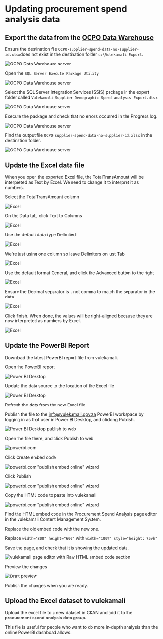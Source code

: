 # Updating procurement spend analysis data

## Export the data from the [OCPO Data Warehouse](https://github.com/vulekamali/maintenance/tree/da64355744caa0823b4135c9f0dc6f71eab19e6a/operations-actions/services/ocpo-data-warehouse.md)

Ensure the destination file `OCPO-supplier-spend-data-no-supplier-id.xlsx`does not exist in the destination folder `c:\Vulekamali Export`.

![OCPO Data Warehouse server](../../.gitbook/assets/ocpo_dw-export-1-ensure-file-doesnt-exist.png)

Open the `SQL Server Execute Package Utility`

![OCPO Data Warehouse server](../../.gitbook/assets/ocpo_dw-export-2-open-execute-package-utility.png)

Select the SQL Server Integration Services \(SSIS\) package in the export folder called `Vulekamali Supplier Demographic Spend analysis Export.dtsx`

![OCPO Data Warehouse server](../../.gitbook/assets/ocpo_dw-export-3-select-export-ssis-package.png)

Execute the package and check that no errors occurred in the Progress log.

![OCPO Data Warehouse server](../../.gitbook/assets/ocpo_dw-export-4-execution-completed.png)

Find the output file `OCPO-supplier-spend-data-no-supplier-id.xlsx` in the destination folder.

![OCPO Data Warehouse server](../../.gitbook/assets/ocpo_dw-export-5-output-file.png)

## Update the Excel data file

When you open the exported Excel file, the TotalTransAmount will be interpreted as Text by Excel. We need to change it to interpret it as numbers.

Select the TotalTransAmount column

![Excel](../../.gitbook/assets/screenshot_2020-03-20_09-48-12.png)

On the Data tab, click Text to Columns

![Excel](../../.gitbook/assets/text-to-columns-button.png)

Use the default data type Delimited

![Excel](../../.gitbook/assets/text-to-columns-form1.png)

We're just using one column so leave Delimiters on just Tab

![Excel](../../.gitbook/assets/text-to-columns-form2.png)

Use the default format General, and click the Advanced button to the right

![Excel](../../.gitbook/assets/text-to-columns-form3.png)

Ensure the Decimal separator is `.` not comma to match the separator in the data.

![Excel](../../.gitbook/assets/text-to-columns-form-decimal-separator.png)

Click finish. When done, the values will be right-aligned because they are now interpreted as numbers by Excel.

![Excel](../../.gitbook/assets/text-to-columns-done.png)

## Update the PowerBI Report

Download the latest PowerBI report file from vulekamali.

Open the PowerBI report

![Power BI Desktop](../../.gitbook/assets/screenshot_2020-03-20_11-12-04.png)

Update the data source to the location of the Excel file

![Power BI Desktop](../../.gitbook/assets/powerbi-update-source.png)

Refresh the data from the new Excel file

Publish the file to the info@vulekamali.gov.za PowerBI workspace by logging in as that user in Power BI Desktop, and clicking Publish.

![Power BI Desktop publish to web](../../.gitbook/assets/screenshot_2020-03-20_18-32-31.png)

Open the file there, and click Publish to web

![powerbi.com](../../.gitbook/assets/powerbi-embed.png)

Click Create embed code

![powerbi.com &quot;publish embed online&quot; wizard](../../.gitbook/assets/powerbi-embed2.png)

Click Publish

![powerbi.com &quot;publish embed online&quot; wizard](../../.gitbook/assets/powerbi-embed3.png)

Copy the HTML code to paste into vulekamali

![powerbi.com &quot;publish embed online&quot; wizard](../../.gitbook/assets/powerbi-embed4.png)

Find the HTML embed code in the Procurement Spend Analysis page editor in the vulekamali Content Management System.

Replace the old embed code with the new one.

Replace `width="800" height="600"` with `width="100%" style="height: 75vh"`

Save the page, and check that it is showing the updated data.

![vulekamali page editor with Raw HTML embed code section](../../.gitbook/assets/screenshot_2020-03-20_18-26-22.png)

Preview the changes

![Draft preview](../../.gitbook/assets/screenshot_2020-03-23_14-17-25.png)

Publish the changes when you are ready.

## Upload the Excel dataset to vulekamali

Upload the excel file to a new dataset in CKAN and add it to the procurement spend analysis data group.

This file is useful for people who want to do more in-depth analysis than the online PowerBI dashboad allows.

